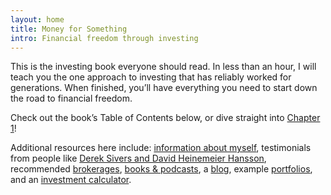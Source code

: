 ```yaml
---
layout: home
title: Money for Something
intro: Financial freedom through investing
---
```


This is the investing book everyone should read. In less than an hour, I will teach you the one approach to investing that has reliably worked for generations. When finished, you’ll have everything you need to start down the road to financial freedom. 

Check out the book’s Table of Contents below, or dive straight into [Chapter 1](/book/introduction/)!

Additional resources here include: [information about myself](/about/), testimonials from people like [Derek Sivers and David Heinemeier Hansson](/praise/), recommended [brokerages](/brokerages/), [books & podcasts](/books/), a [blog](/blog/), example [portfolios](/portfolios/), and an [investment calculator](/calculator/).